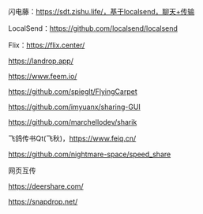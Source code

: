 闪电藤：https://sdt.zishu.life/，基于localsend，聊天+传输

LocalSend：https://github.com/localsend/localsend

Flix：https://flix.center/

https://landrop.app/

https://www.feem.io/

https://github.com/spieglt/FlyingCarpet

https://github.com/imyuanx/sharing-GUI

https://github.com/marchellodev/sharik

飞鸽传书Qt(飞秋)，https://www.feiq.cn/

https://github.com/nightmare-space/speed_share



网页互传

https://deershare.com/

https://snapdrop.net/